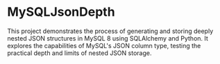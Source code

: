 # MySQLJsonDepth
This project demonstrates the process of generating and storing deeply nested JSON structures in MySQL 8 using SQLAlchemy and Python. It explores the capabilities of MySQL's JSON column type, testing the practical depth and limits of nested JSON storage.